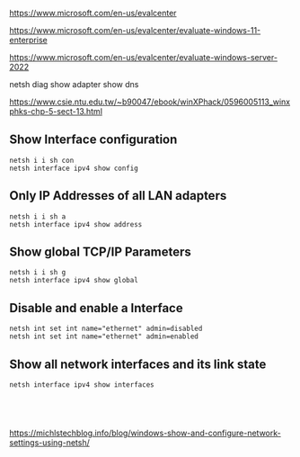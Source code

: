 https://www.microsoft.com/en-us/evalcenter

https://www.microsoft.com/en-us/evalcenter/evaluate-windows-11-enterprise

https://www.microsoft.com/en-us/evalcenter/evaluate-windows-server-2022

netsh diag show adapter
show dns

https://www.csie.ntu.edu.tw/~b90047/ebook/winXPhack/0596005113_winxphks-chp-5-sect-13.html

## Show Interface configuration
```
netsh i i sh con
netsh interface ipv4 show config
```
## Only IP Addresses of all LAN adapters
```
netsh i i sh a
netsh interface ipv4 show address
```
## Show global TCP/IP Parameters
```
netsh i i sh g
netsh interface ipv4 show global
```
## Disable and enable a Interface
```
netsh int set int name="ethernet" admin=disabled
netsh int set int name="ethernet" admin=enabled
```
## Show all network  interfaces and its link state
```
netsh interface ipv4 show interfaces
```
```
```
```
```
```
```
```
```
https://michlstechblog.info/blog/windows-show-and-configure-network-settings-using-netsh/